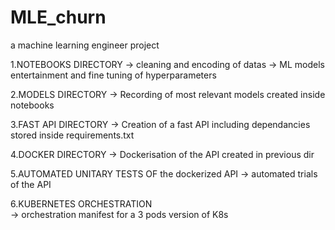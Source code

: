 # MLE_churn
a machine learning engineer project

1.NOTEBOOKS DIRECTORY
 -> cleaning and encoding of datas
 -> ML models entertainment and fine tuning of hyperparameters

2.MODELS DIRECTORY
 -> Recording of most relevant models created inside notebooks

3.FAST API DIRECTORY
 -> Creation of a fast API including dependancies stored inside requirements.txt
 
4.DOCKER DIRECTORY
 -> Dockerisation of the API created in previous dir
 
5.AUTOMATED UNITARY TESTS OF the dockerized API
 -> automated trials of the API

6.KUBERNETES ORCHESTRATION  
 -> orchestration manifest for a 3 pods version of K8s 

 
 
